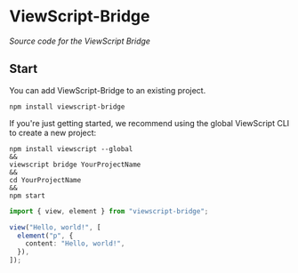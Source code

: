 # ViewScript-Bridge

_Source code for the ViewScript Bridge_

## Start

You can add ViewScript-Bridge to an existing project.

```
npm install viewscript-bridge
```

If you're just getting started, we recommend using the global ViewScript CLI to create a new project:

```
npm install viewscript --global
&&
viewscript bridge YourProjectName
&&
cd YourProjectName
&&
npm start
```

```ts
import { view, element } from "viewscript-bridge";

view("Hello, world!", [
  element("p", {
    content: "Hello, world!",
  }),
]);
```
